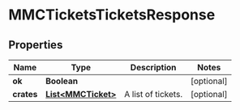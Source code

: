 
# MMCTicketsTicketsResponse

## Properties
Name | Type | Description | Notes
------------ | ------------- | ------------- | -------------
**ok** | **Boolean** |  |  [optional]
**crates** | [**List&lt;MMCTicket&gt;**](MMCTicket.md) | A list of tickets. |  [optional]



